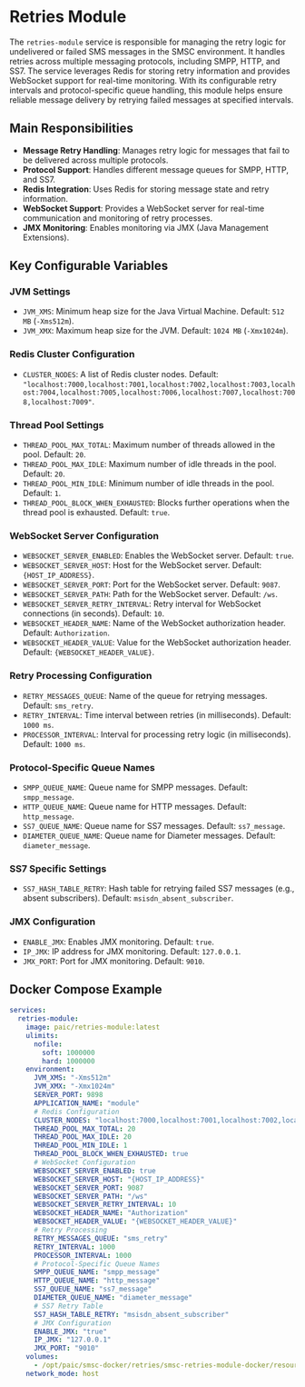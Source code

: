 # Retries Module

The `retries-module` service is responsible for managing the retry logic for undelivered or failed SMS messages in the SMSC environment. It handles retries across multiple messaging protocols, including SMPP, HTTP, and SS7. The service leverages Redis for storing retry information and provides WebSocket support for real-time monitoring. With its configurable retry intervals and protocol-specific queue handling, this module helps ensure reliable message delivery by retrying failed messages at specified intervals.

## Main Responsibilities

- **Message Retry Handling**: Manages retry logic for messages that fail to be delivered across multiple protocols.
- **Protocol Support**: Handles different message queues for SMPP, HTTP, and SS7.
- **Redis Integration**: Uses Redis for storing message state and retry information.
- **WebSocket Support**: Provides a WebSocket server for real-time communication and monitoring of retry processes.
- **JMX Monitoring**: Enables monitoring via JMX (Java Management Extensions).

## Key Configurable Variables

### JVM Settings
- `JVM_XMS`: Minimum heap size for the Java Virtual Machine. Default: `512 MB` (`-Xms512m`).
- `JVM_XMX`: Maximum heap size for the JVM. Default: `1024 MB` (`-Xmx1024m`).

### Redis Cluster Configuration
- `CLUSTER_NODES`: A list of Redis cluster nodes. Default: `"localhost:7000,localhost:7001,localhost:7002,localhost:7003,localhost:7004,localhost:7005,localhost:7006,localhost:7007,localhost:7008,localhost:7009"`.

### Thread Pool Settings
- `THREAD_POOL_MAX_TOTAL`: Maximum number of threads allowed in the pool. Default: `20`.
- `THREAD_POOL_MAX_IDLE`: Maximum number of idle threads in the pool. Default: `20`.
- `THREAD_POOL_MIN_IDLE`: Minimum number of idle threads in the pool. Default: `1`.
- `THREAD_POOL_BLOCK_WHEN_EXHAUSTED`: Blocks further operations when the thread pool is exhausted. Default: `true`.

### WebSocket Server Configuration
- `WEBSOCKET_SERVER_ENABLED`: Enables the WebSocket server. Default: `true`.
- `WEBSOCKET_SERVER_HOST`: Host for the WebSocket server. Default: `{HOST_IP_ADDRESS}`.
- `WEBSOCKET_SERVER_PORT`: Port for the WebSocket server. Default: `9087`.
- `WEBSOCKET_SERVER_PATH`: Path for the WebSocket server. Default: `/ws`.
- `WEBSOCKET_SERVER_RETRY_INTERVAL`: Retry interval for WebSocket connections (in seconds). Default: `10`.
- `WEBSOCKET_HEADER_NAME`: Name of the WebSocket authorization header. Default: `Authorization`.
- `WEBSOCKET_HEADER_VALUE`: Value for the WebSocket authorization header. Default: `{WEBSOCKET_HEADER_VALUE}`.

### Retry Processing Configuration
- `RETRY_MESSAGES_QUEUE`: Name of the queue for retrying messages. Default: `sms_retry`.
- `RETRY_INTERVAL`: Time interval between retries (in milliseconds). Default: `1000 ms`.
- `PROCESSOR_INTERVAL`: Interval for processing retry logic (in milliseconds). Default: `1000 ms`.

### Protocol-Specific Queue Names
- `SMPP_QUEUE_NAME`: Queue name for SMPP messages. Default: `smpp_message`.
- `HTTP_QUEUE_NAME`: Queue name for HTTP messages. Default: `http_message`.
- `SS7_QUEUE_NAME`: Queue name for SS7 messages. Default: `ss7_message`.
- `DIAMETER_QUEUE_NAME`: Queue name for Diameter messages. Default: `diameter_message`.

### SS7 Specific Settings
- `SS7_HASH_TABLE_RETRY`: Hash table for retrying failed SS7 messages (e.g., absent subscribers). Default: `msisdn_absent_subscriber`.

### JMX Configuration
- `ENABLE_JMX`: Enables JMX monitoring. Default: `true`.
- `IP_JMX`: IP address for JMX monitoring. Default: `127.0.0.1`.
- `JMX_PORT`: Port for JMX monitoring. Default: `9010`.

## Docker Compose Example

```yaml
services:
  retries-module:
    image: paic/retries-module:latest
    ulimits:
      nofile:
        soft: 1000000
        hard: 1000000
    environment:
      JVM_XMS: "-Xms512m"
      JVM_XMX: "-Xmx1024m"
      SERVER_PORT: 9898
      APPLICATION_NAME: "module"
      # Redis Configuration
      CLUSTER_NODES: "localhost:7000,localhost:7001,localhost:7002,localhost:7003,localhost:7004,localhost:7005,localhost:7006,localhost:7007,localhost:7008,localhost:7009"
      THREAD_POOL_MAX_TOTAL: 20
      THREAD_POOL_MAX_IDLE: 20
      THREAD_POOL_MIN_IDLE: 1
      THREAD_POOL_BLOCK_WHEN_EXHAUSTED: true
      # WebSocket Configuration
      WEBSOCKET_SERVER_ENABLED: true
      WEBSOCKET_SERVER_HOST: "{HOST_IP_ADDRESS}"
      WEBSOCKET_SERVER_PORT: 9087
      WEBSOCKET_SERVER_PATH: "/ws"
      WEBSOCKET_SERVER_RETRY_INTERVAL: 10
      WEBSOCKET_HEADER_NAME: "Authorization"
      WEBSOCKET_HEADER_VALUE: "{WEBSOCKET_HEADER_VALUE}"
      # Retry Processing
      RETRY_MESSAGES_QUEUE: "sms_retry"
      RETRY_INTERVAL: 1000
      PROCESSOR_INTERVAL: 1000
      # Protocol-Specific Queue Names
      SMPP_QUEUE_NAME: "smpp_message"
      HTTP_QUEUE_NAME: "http_message"
      SS7_QUEUE_NAME: "ss7_message"
      DIAMETER_QUEUE_NAME: "diameter_message"
      # SS7 Retry Table
      SS7_HASH_TABLE_RETRY: "msisdn_absent_subscriber"
      # JMX Configuration
      ENABLE_JMX: "true"
      IP_JMX: "127.0.0.1"
      JMX_PORT: "9010"
    volumes:
      - /opt/paic/smsc-docker/retries/smsc-retries-module-docker/resources/conf/logback.xml:/opt/paic/SMSC_RETRIES_MODULE/conf/logback.xml
    network_mode: host
